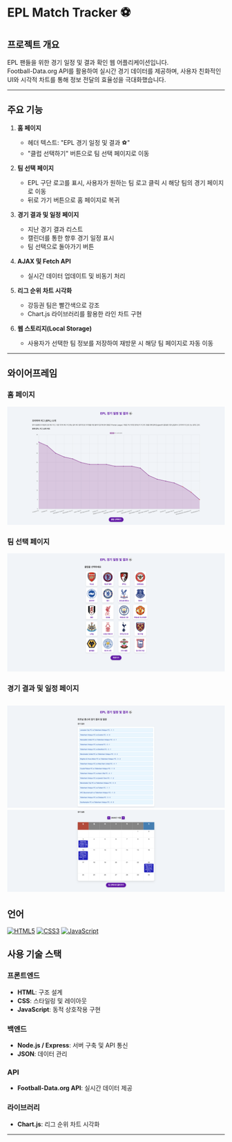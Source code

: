 # EPL Match Tracker ⚽

## **프로젝트 개요**
EPL 팬들을 위한 경기 일정 및 결과 확인 웹 어플리케이션입니다.  
Football-Data.org API를 활용하여 실시간 경기 데이터를 제공하며, 사용자 친화적인 UI와 시각적 차트를 통해 정보 전달의 효율성을 극대화했습니다.

---

## **주요 기능**
1. **홈 페이지**
   - 헤더 텍스트: "EPL 경기 일정 및 결과 ⚽"
   - "클럽 선택하기" 버튼으로 팀 선택 페이지로 이동

2. **팀 선택 페이지**
   - EPL 구단 로고를 표시, 사용자가 원하는 팀 로고 클릭 시 해당 팀의 경기 페이지로 이동
   - 뒤로 가기 버튼으로 홈 페이지로 복귀

3. **경기 결과 및 일정 페이지**
   - 지난 경기 결과 리스트
   - 캘린더를 통한 향후 경기 일정 표시
   - 팀 선택으로 돌아가기 버튼

4. **AJAX 및 Fetch API**
   - 실시간 데이터 업데이트 및 비동기 처리

5. **리그 순위 차트 시각화**
   - 강등권 팀은 빨간색으로 강조
   - Chart.js 라이브러리를 활용한 라인 차트 구현

6. **웹 스토리지(Local Storage)**
   - 사용자가 선택한 팀 정보를 저장하여 재방문 시 해당 팀 페이지로 자동 이동

---

## **와이어프레임**
### 홈 페이지
![홈 페이지](assets/homepage_wireframe.png)

### 팀 선택 페이지
![팀 선택 페이지](assets/team_selection_wireframe.png)

### 경기 결과 및 일정 페이지
![경기 결과 및 일정 페이지](assets/schedule_results_wireframe.png)
![경기 결과 및 일정 페이지](assets/schedule_cal_wireframe.png)
---
## 언어
[![HTML5](https://img.shields.io/badge/HTML5-E34F26?style=for-the-badge&logo=html5&logoColor=white)](https://developer.mozilla.org/en-US/docs/Web/HTML)
[![CSS3](https://img.shields.io/badge/CSS3-1572B6?style=for-the-badge&logo=css3&logoColor=white)](https://developer.mozilla.org/en-US/docs/Web/CSS)
[![JavaScript](https://img.shields.io/badge/JavaScript-F7DF1E?style=for-the-badge&logo=javascript&logoColor=black)](https://developer.mozilla.org/en-US/docs/Web/JavaScript)


## **사용 기술 스택**
### 프론트엔드
- **HTML**: 구조 설계
- **CSS**: 스타일링 및 레이아웃
- **JavaScript**: 동적 상호작용 구현

### 백엔드
- **Node.js / Express**: 서버 구축 및 API 통신
- **JSON**: 데이터 관리

### API
- **Football-Data.org API**: 실시간 데이터 제공

### 라이브러리
- **Chart.js**: 리그 순위 차트 시각화

---

